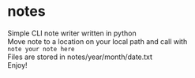 # notes
Simple CLI note writer written in python \
Move note to a location on your local path and call with \
```note your note here ```\
Files are stored in notes/year/month/date.txt \
Enjoy!

